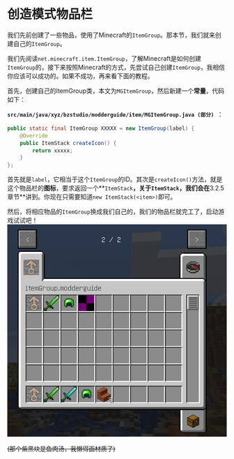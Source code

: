 # 创造模式物品栏

我们先前创建了一些物品，使用了Minecraft的`ItemGroup`。那本节，我们就来创建自己的`ItemGroup`。

我们先阅读`net.minecraft.item.ItemGroup`，了解Minecraft是如何创建`ItemGroup`的，接下来按照Minecraft的方式，先尝试自己创建`ItemGroup`，我相信你应该可以成功的。如果不成功，再来看下面的教程。

首先，创建自己的ItemGroup类，本文为`MGItemGroup`，然后新建一个**常量**，代码如下：

**`src/main/java/xyz/bzstudio/modderguide/item/MGItemGroup.java (部分) `**：

```java
public static final ItemGroup XXXXX = new ItemGroup(label) {
	@Override
	public ItemStack createIcon() {
		return xxxxx;
	}
};
```

首先就是`label`，它相当于这个`ItemGroup`的ID。其次是`createIcon()`方法，就是这个物品栏的**图标**，要求返回一个**`ItemStack`**，关于`ItemStack`，我们会在**3.2.5章节**讲到。你现在只需要知道`new ItemStack(<item>)`即可。

然后，将相应物品的`ItemGroup`换成我们自己的，我们的物品栏就完工了，启动游戏试试吧！  
![image](../../resources/3/3.2/3.2.4-1.png)

~~(那个紫黑块是鱼肉汤，我懒得画材质了)~~